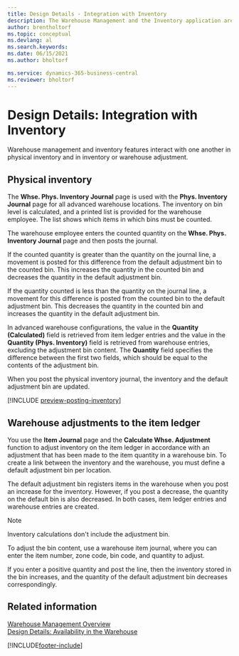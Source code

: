 ```yaml
---
title: Design Details - Integration with Inventory
description: The Warehouse Management and the Inventory application area interact with one another in physical inventory and in inventory or warehouse adjustment.
author: brentholtorf
ms.topic: conceptual
ms.devlang: al
ms.search.keywords:
ms.date: 06/15/2021
ms.author: bholtorf

ms.service: dynamics-365-business-central
ms.reviewer: bholtorf
---
```

# Design Details: Integration with Inventory

Warehouse management and inventory features interact with one another in physical inventory and in inventory or warehouse adjustment.  

## Physical inventory  

The **Whse. Phys. Inventory Journal** page is used with the **Phys. Inventory Journal** page for all advanced warehouse locations. The inventory on bin level is calculated, and a printed list is provided for the warehouse employee. The list shows which items in which bins must be counted.  
  
The warehouse employee enters the counted quantity on the **Whse. Phys. Inventory Journal** page and then posts the journal.  
  
If the counted quantity is greater than the quantity on the journal line, a movement is posted for this difference from the default adjustment bin to the counted bin. This increases the quantity in the counted bin and decreases the quantity in the default adjustment bin.  
  
If the quantity counted is less than the quantity on the journal line, a movement for this difference is posted from the counted bin to the default adjustment bin. This decreases the quantity in the counted bin and increases the quantity in the default adjustment bin.  
  
In advanced warehouse configurations, the value in the **Quantity (Calculated)** field is retrieved from item ledger entries and the value in the **Quantity (Phys. Inventory)** field is retrieved from warehouse entries, excluding the adjustment bin content. The **Quantity** field specifies the difference between the first two fields, which should be equal to the contents of the adjustment bin.  
  
When you post the physical inventory journal, the inventory and the default adjustment bin are updated.  

[!INCLUDE [preview-posting-inventory](includes/preview-posting-inventory.md)]
  
## Warehouse adjustments to the item ledger  

You use the **Item Journal** page and the **Calculate Whse. Adjustment** function to adjust inventory on the item ledger in accordance with an adjustment that has been made to the item quantity in a warehouse bin. To create a link between the inventory and the warehouse, you must define a default adjustment bin per location.  
  
The default adjustment bin registers items in the warehouse when you post an increase for the inventory. However, if you post a decrease, the quantity on the default bin is also decreased. In both cases, item ledger entries and warehouse entries are created.  
  
> [!NOTE]  
> Inventory calculations don't include the adjustment bin.  
  
To adjust the bin content, use a warehouse item journal, where you can enter the item number, zone code, bin code, and quantity to adjust.  
  
If you enter a positive quantity and post the line, then the inventory stored in the bin increases, and the quantity of the default adjustment bin decreases correspondingly.  
  
## Related information  

[Warehouse Management Overview](design-details-warehouse-management.md)  
[Design Details: Availability in the Warehouse](design-details-availability-in-the-warehouse.md)  

[!INCLUDE[footer-include](includes/footer-banner.md)]